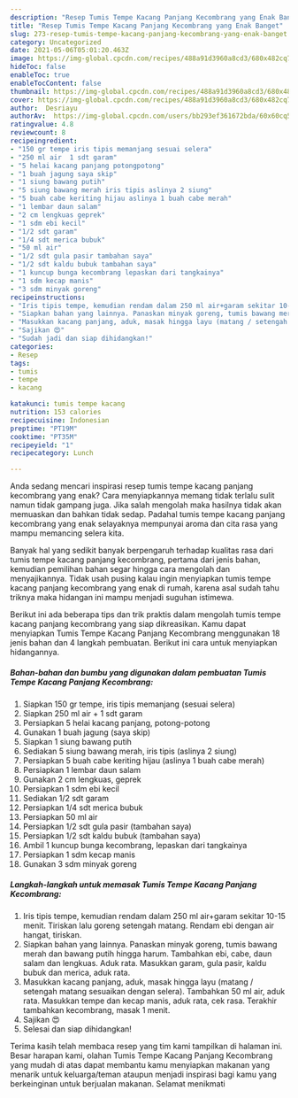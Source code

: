 ```yaml
---
description: "Resep Tumis Tempe Kacang Panjang Kecombrang yang Enak Banget"
title: "Resep Tumis Tempe Kacang Panjang Kecombrang yang Enak Banget"
slug: 273-resep-tumis-tempe-kacang-panjang-kecombrang-yang-enak-banget
category: Uncategorized
date: 2021-05-06T05:01:20.463Z
image: https://img-global.cpcdn.com/recipes/488a91d3960a8cd3/680x482cq70/tumis-tempe-kacang-panjang-kecombrang-foto-resep-utama.jpg
hideToc: false
enableToc: true
enableTocContent: false
thumbnail: https://img-global.cpcdn.com/recipes/488a91d3960a8cd3/680x482cq70/tumis-tempe-kacang-panjang-kecombrang-foto-resep-utama.jpg
cover: https://img-global.cpcdn.com/recipes/488a91d3960a8cd3/680x482cq70/tumis-tempe-kacang-panjang-kecombrang-foto-resep-utama.jpg
author:  Desriayu
authorAv:  https://img-global.cpcdn.com/users/bb293ef361672bda/60x60cq50/avatar.jpg
ratingvalue: 4.8
reviewcount: 8
recipeingredient:
- "150 gr tempe iris tipis memanjang sesuai selera"
- "250 ml air  1 sdt garam"
- "5 helai kacang panjang potongpotong"
- "1 buah jagung saya skip"
- "1 siung bawang putih"
- "5 siung bawang merah iris tipis aslinya 2 siung"
- "5 buah cabe keriting hijau aslinya 1 buah cabe merah"
- "1 lembar daun salam"
- "2 cm lengkuas geprek"
- "1 sdm ebi kecil"
- "1/2 sdt garam"
- "1/4 sdt merica bubuk"
- "50 ml air"
- "1/2 sdt gula pasir tambahan saya"
- "1/2 sdt kaldu bubuk tambahan saya"
- "1 kuncup bunga kecombrang lepaskan dari tangkainya"
- "1 sdm kecap manis"
- "3 sdm minyak goreng"
recipeinstructions:
- "Iris tipis tempe, kemudian rendam dalam 250 ml air+garam sekitar 10-15 menit. Tiriskan lalu goreng setengah matang. Rendam ebi dengan air hangat, tiriskan."
- "Siapkan bahan yang lainnya. Panaskan minyak goreng, tumis bawang merah dan bawang putih hingga harum. Tambahkan ebi, cabe, daun salam dan lengkuas. Aduk rata. Masukkan garam, gula pasir, kaldu bubuk dan merica, aduk rata."
- "Masukkan kacang panjang, aduk, masak hingga layu (matang / setengah matang sesuaikan dengan selera). Tambahkan 50 ml air, aduk rata. Masukkan tempe dan kecap manis, aduk rata, cek rasa. Terakhir tambahkan kecombrang, masak 1 menit."
- "Sajikan 😍"
- "Sudah jadi dan siap dihidangkan!"
categories:
- Resep
tags:
- tumis
- tempe
- kacang

katakunci: tumis tempe kacang 
nutrition: 153 calories
recipecuisine: Indonesian
preptime: "PT19M"
cooktime: "PT35M"
recipeyield: "1"
recipecategory: Lunch

---
```



Anda sedang mencari inspirasi resep tumis tempe kacang panjang kecombrang yang enak? Cara menyiapkannya memang tidak terlalu sulit namun tidak gampang juga. Jika salah mengolah maka hasilnya tidak akan memuaskan dan bahkan tidak sedap. Padahal tumis tempe kacang panjang kecombrang yang enak selayaknya mempunyai aroma dan cita rasa yang mampu memancing selera kita.




Banyak hal yang sedikit banyak berpengaruh terhadap kualitas rasa dari tumis tempe kacang panjang kecombrang, pertama dari jenis bahan, kemudian pemilihan bahan segar hingga cara mengolah dan menyajikannya. Tidak usah pusing kalau ingin menyiapkan tumis tempe kacang panjang kecombrang yang enak di rumah, karena asal sudah tahu triknya maka hidangan ini mampu menjadi suguhan istimewa.


Berikut ini ada beberapa tips dan trik praktis dalam mengolah tumis tempe kacang panjang kecombrang yang siap dikreasikan. Kamu dapat menyiapkan Tumis Tempe Kacang Panjang Kecombrang menggunakan 18 jenis bahan dan 4 langkah pembuatan. Berikut ini cara untuk menyiapkan hidangannya.

<!--inarticleads1-->

##### Bahan-bahan dan bumbu yang digunakan dalam pembuatan Tumis Tempe Kacang Panjang Kecombrang:

1. Siapkan 150 gr tempe, iris tipis memanjang (sesuai selera)
1. Siapkan 250 ml air + 1 sdt garam
1. Persiapkan 5 helai kacang panjang, potong-potong
1. Gunakan 1 buah jagung (saya skip)
1. Siapkan 1 siung bawang putih
1. Sediakan 5 siung bawang merah, iris tipis (aslinya 2 siung)
1. Persiapkan 5 buah cabe keriting hijau (aslinya 1 buah cabe merah)
1. Persiapkan 1 lembar daun salam
1. Gunakan 2 cm lengkuas, geprek
1. Persiapkan 1 sdm ebi kecil
1. Sediakan 1/2 sdt garam
1. Persiapkan 1/4 sdt merica bubuk
1. Persiapkan 50 ml air
1. Persiapkan 1/2 sdt gula pasir (tambahan saya)
1. Persiapkan 1/2 sdt kaldu bubuk (tambahan saya)
1. Ambil 1 kuncup bunga kecombrang, lepaskan dari tangkainya
1. Persiapkan 1 sdm kecap manis
1. Gunakan 3 sdm minyak goreng




<!--inarticleads2-->

##### Langkah-langkah untuk memasak Tumis Tempe Kacang Panjang Kecombrang:

1. Iris tipis tempe, kemudian rendam dalam 250 ml air+garam sekitar 10-15 menit. Tiriskan lalu goreng setengah matang. Rendam ebi dengan air hangat, tiriskan.
1. Siapkan bahan yang lainnya. Panaskan minyak goreng, tumis bawang merah dan bawang putih hingga harum. Tambahkan ebi, cabe, daun salam dan lengkuas. Aduk rata. Masukkan garam, gula pasir, kaldu bubuk dan merica, aduk rata.
1. Masukkan kacang panjang, aduk, masak hingga layu (matang / setengah matang sesuaikan dengan selera). Tambahkan 50 ml air, aduk rata. Masukkan tempe dan kecap manis, aduk rata, cek rasa. Terakhir tambahkan kecombrang, masak 1 menit.
1. Sajikan 😍
1. Selesai dan siap dihidangkan!



Terima kasih telah membaca resep yang tim kami tampilkan di halaman ini. Besar harapan kami, olahan Tumis Tempe Kacang Panjang Kecombrang yang mudah di atas dapat membantu kamu menyiapkan makanan yang menarik untuk keluarga/teman ataupun menjadi inspirasi bagi kamu yang berkeinginan untuk berjualan makanan. Selamat menikmati
